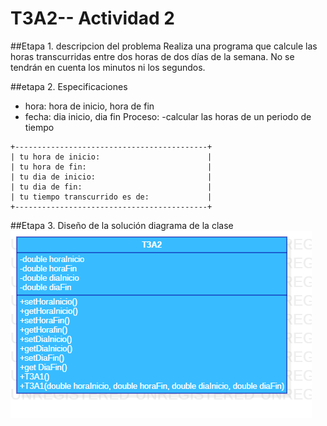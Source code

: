 # T3A2-- Actividad 2

##Etapa 1. descripcion del problema
Realiza una programa que calcule las horas transcurridas entre dos horas de dos días de la semana. No se tendrán en cuenta los minutos ni los segundos.

##etapa 2. Especificaciones
- hora: hora de inicio, hora de fin
- fecha: dia inicio, dia fin
Proceso:
-calcular las horas de un periodo de tiempo
~~~
+-------------------------------------------+
| tu hora de inicio:                        |
| tu hora de fin:                           |
| tu dia de inicio:                         |
| tu dia de fin:                            | 
| tu tiempo transcurrido es de:             |
+-------------------------------------------+
~~~

##Etapa 3. Diseño de la solución
diagrama de la clase
![](https://github.com/juanMaAM/T3A2/blob/main/T3A2.png)
